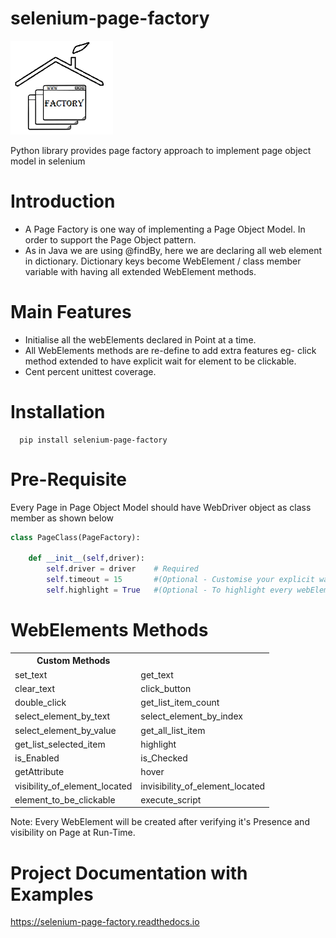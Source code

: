 selenium-page-factory
=====================

<img src="./selenium-page-factory_logo.png"  height="150">

Python library provides page factory approach to implement page object model in selenium


Introduction
============

* A Page Factory is one way of implementing a Page Object Model. In order to support the Page Object pattern.
* As in Java we are using @findBy, here we are declaring all web element in dictionary.
Dictionary keys become WebElement / class member variable with having all extended WebElement methods.
  

Main Features
=============

* Initialise all the webElements declared in Point at a time.
* All WebElements methods are re-define to add extra features eg- click method extended to have explicit wait for element to be clickable.
* Cent percent unittest coverage.

Installation
=============

```shell
  pip install selenium-page-factory
```

Pre-Requisite
=============
Every Page in Page Object Model should have WebDriver object as class member
as shown below

```python
class PageClass(PageFactory):

    def __init__(self,driver):
        self.driver = driver    # Required
        self.timeout = 15       #(Optional - Customise your explicit wait for every webElement)
        self.highlight = True   #(Optional - To highlight every webElement in PageClass)
```

WebElements Methods
===================
<table>
  <tbody>
    <tr>
      <th align="center">Custom Methods</th>
      <th ></th>
    </tr>
    <tr>
      <td >set_text</td>
      <td >get_text</td>
    </tr>
    <tr>
      <td >clear_text</td>
      <td >click_button</td>
    </tr>
    <tr>
      <td >double_click</td>
      <td >get_list_item_count</td>
    </tr>
	<tr>
      <td >select_element_by_text</td>
      <td >select_element_by_index</td>
    </tr>
	<tr>
      <td >select_element_by_value</td>
      <td >get_all_list_item</td>
    </tr>
	<tr>
      <td >get_list_selected_item</td>
      <td >highlight</td>
    </tr>
	<tr>
      <td >is_Enabled</td>
      <td >is_Checked</td>
    </tr>
	<tr>
      <td >getAttribute</td>
      <td >hover</td>
    </tr>
	<tr>
      <td >visibility_of_element_located</td>
      <td >invisibility_of_element_located</td>
    </tr>
	<tr>
      <td >element_to_be_clickable</td>
      <td >execute_script</td>
    </tr>
  </tbody>
</table>

 Note: 
 Every WebElement will be created after verifying it's Presence and visibility on Page at Run-Time. 
 

Project Documentation with Examples
==================================
https://selenium-page-factory.readthedocs.io
